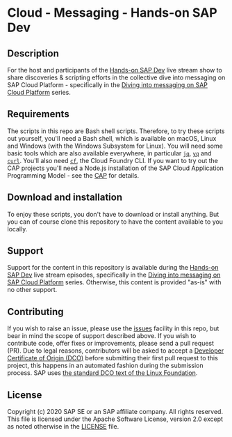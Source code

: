 # Cloud - Messaging - Hands-on SAP Dev

## Description

For the host and participants of the [Hands-on SAP Dev](https://www.youtube.com/playlist?list=PL6RpkC85SLQABOpzhd7WI-hMpy99PxUo0) live stream show to share discoveries & scripting efforts in the collective dive into messaging on SAP Cloud Platform - specifically in the
[Diving into messaging on SAP Cloud Platform](https://www.youtube.com/playlist?list=PL6RpkC85SLQCf--P9o7DtfjEcucimapUf) series.

## Requirements

The scripts in this repo are Bash shell scripts. Therefore, to try these scripts out yourself, you'll need a Bash shell, which is available on macOS, Linux and Windows (with the Windows Subsystem for Linux). You will need some basic tools which are also available everywhere, in particular [`jq`](https://stedolan.github.io/jq/), [`yq`](https://github.com/mikefarah/yq) and [`curl`](https://curl.haxx.se/). You'll also need [`cf`](https://docs.cloudfoundry.org/cf-cli/install-go-cli.html), the Cloud Foundry CLI. If you want to try out the CAP projects you'll need a Node.js installation of the SAP Cloud Application Programming Model - see the [CAP](https://cap.cloud.sap) for details.

## Download and installation

To enjoy these scripts, you don't have to download or install anything. But you can of course clone this repository to have the content available to you locally.

## Support

Support for the content in this repository is available during the [Hands-on SAP Dev](https://www.youtube.com/playlist?list=PL6RpkC85SLQABOpzhd7WI-hMpy99PxUo0) live stream episodes, specifically in the
[Diving into messaging on SAP Cloud Platform](https://www.youtube.com/playlist?list=PL6RpkC85SLQABOpzhd7WI-hMpy99PxUo0) series. Otherwise, this content is provided "as-is" with no other support.

## Contributing

If you wish to raise an issue, please use the [issues](issues) facility in this repo, but bear in mind the scope of support described above. If you wish to contribute code, offer fixes or improvements, please send a pull request (PR). Due to legal reasons, contributors will be asked to accept a [Developer Certificate of Origin (DCO)](https://en.wikipedia.org/wiki/Developer_Certificate_of_Origin) before submitting their first pull request to this project, this happens in an automated fashion during the submission process. SAP uses [the standard DCO text of the Linux Foundation](https://developercertificate.org/).

## License

Copyright (c) 2020 SAP SE or an SAP affiliate company. All rights reserved. This file is licensed under the Apache Software License, version 2.0 except as noted otherwise in the [LICENSE](LICENSE) file.
